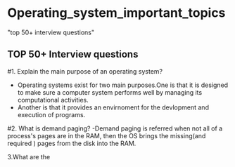 # Operating_system_important_topics
"top 50+ interview questions"


## TOP 50+ Interview questions

#1. Explain the main purpose of an operating system?
  - Operating systems exist for two main purposes.One is that it is designed to make sure a computer system performs well by managing its computational activities.
  - Another is that it provides an envirnoment for the devlopment and execution of programs.


#2. What is demand paging?
  -Demand paging is referred when not all of a process's pages are in the RAM, then the OS brings the missing(and required ) pages from the disk into the RAM.
  
3.What are the 
